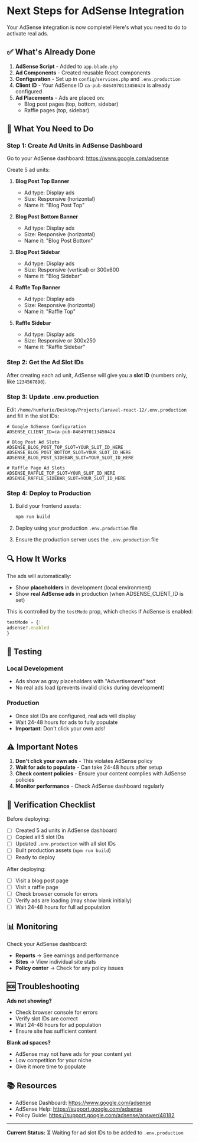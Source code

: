 # Next Steps for AdSense Integration

Your AdSense integration is now complete! Here's what you need to do to activate real ads.

## ✅ What's Already Done

1. **AdSense Script** - Added to `app.blade.php`
2. **Ad Components** - Created reusable React components
3. **Configuration** - Set up in `config/services.php` and `.env.production`
4. **Client ID** - Your AdSense ID `ca-pub-8464970113450424` is already configured
5. **Ad Placements** - Ads are placed on:
    - Blog post pages (top, bottom, sidebar)
    - Raffle pages (top, sidebar)

## 📝 What You Need to Do

### Step 1: Create Ad Units in AdSense Dashboard

Go to your AdSense dashboard: https://www.google.com/adsense

Create 5 ad units:

1. **Blog Post Top Banner**
    - Ad type: Display ads
    - Size: Responsive (horizontal)
    - Name it: "Blog Post Top"

2. **Blog Post Bottom Banner**
    - Ad type: Display ads
    - Size: Responsive (horizontal)
    - Name it: "Blog Post Bottom"

3. **Blog Post Sidebar**
    - Ad type: Display ads
    - Size: Responsive (vertical) or 300x600
    - Name it: "Blog Sidebar"

4. **Raffle Top Banner**
    - Ad type: Display ads
    - Size: Responsive (horizontal)
    - Name it: "Raffle Top"

5. **Raffle Sidebar**
    - Ad type: Display ads
    - Size: Responsive or 300x250
    - Name it: "Raffle Sidebar"

### Step 2: Get the Ad Slot IDs

After creating each ad unit, AdSense will give you a **slot ID** (numbers only, like `1234567890`).

### Step 3: Update .env.production

Edit `/home/humfurie/Desktop/Projects/laravel-react-12/.env.production` and fill in the slot IDs:

```env
# Google AdSense Configuration
ADSENSE_CLIENT_ID=ca-pub-8464970113450424

# Blog Post Ad Slots
ADSENSE_BLOG_POST_TOP_SLOT=YOUR_SLOT_ID_HERE
ADSENSE_BLOG_POST_BOTTOM_SLOT=YOUR_SLOT_ID_HERE
ADSENSE_BLOG_POST_SIDEBAR_SLOT=YOUR_SLOT_ID_HERE

# Raffle Page Ad Slots
ADSENSE_RAFFLE_TOP_SLOT=YOUR_SLOT_ID_HERE
ADSENSE_RAFFLE_SIDEBAR_SLOT=YOUR_SLOT_ID_HERE
```

### Step 4: Deploy to Production

1. Build your frontend assets:
   ```bash
   npm run build
   ```

2. Deploy using your production `.env.production` file

3. Ensure the production server uses the `.env.production` file

## 🔍 How It Works

The ads will automatically:

- Show **placeholders** in development (local environment)
- Show **real AdSense ads** in production (when ADSENSE_CLIENT_ID is set)

This is controlled by the `testMode` prop, which checks if AdSense is enabled:

```typescript
testMode = {!
adsense?.enabled
}
```

## 🧪 Testing

### Local Development

- Ads show as gray placeholders with "Advertisement" text
- No real ads load (prevents invalid clicks during development)

### Production

- Once slot IDs are configured, real ads will display
- Wait 24-48 hours for ads to fully populate
- **Important**: Don't click your own ads!

## ⚠️ Important Notes

1. **Don't click your own ads** - This violates AdSense policy
2. **Wait for ads to populate** - Can take 24-48 hours after setup
3. **Check content policies** - Ensure your content complies with AdSense policies
4. **Monitor performance** - Check AdSense dashboard regularly

## 🚀 Verification Checklist

Before deploying:

- [ ] Created 5 ad units in AdSense dashboard
- [ ] Copied all 5 slot IDs
- [ ] Updated `.env.production` with all slot IDs
- [ ] Built production assets (`npm run build`)
- [ ] Ready to deploy

After deploying:

- [ ] Visit a blog post page
- [ ] Visit a raffle page
- [ ] Check browser console for errors
- [ ] Verify ads are loading (may show blank initially)
- [ ] Wait 24-48 hours for full ad population

## 📊 Monitoring

Check your AdSense dashboard:

- **Reports** → See earnings and performance
- **Sites** → View individual site stats
- **Policy center** → Check for any policy issues

## 🆘 Troubleshooting

**Ads not showing?**

- Check browser console for errors
- Verify slot IDs are correct
- Wait 24-48 hours for ad population
- Ensure site has sufficient content

**Blank ad spaces?**

- AdSense may not have ads for your content yet
- Low competition for your niche
- Give it more time to populate

## 📚 Resources

- AdSense Dashboard: https://www.google.com/adsense
- AdSense Help: https://support.google.com/adsense
- Policy Guide: https://support.google.com/adsense/answer/48182

---

**Current Status:** ⏳ Waiting for ad slot IDs to be added to `.env.production`
